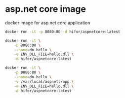 # asp.net core image

docker image for asp.net core application



```sh
docker run -it -p 8080:80 -d hifor/aspnetcore:latest
```



```sh
docker run -it \
    -p 8080:80 \
    --name=dn-hello \
    -e ENV_DLL_FILE=hello.dll \
    -d hifor/aspnetcore:latest
```



```sh
docker run -it \
    -p 8080:80 \
    --name=dn-hello \
    -v /var/local/aspnet:/app \
    -e ENV_DLL_FILE=hello.dll \
    -d hifor/aspnetcore:latest
```

